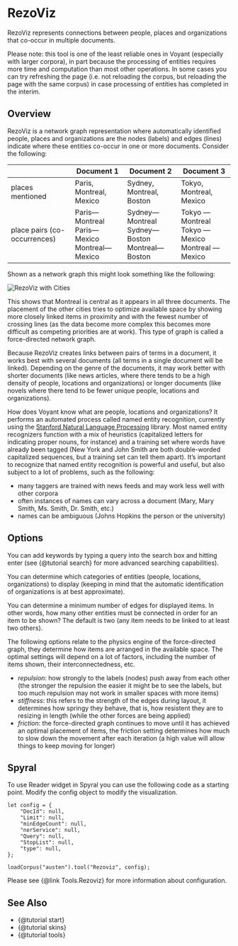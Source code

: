 # RezoViz

RezoViz represents connections between people, places and organizations that co-occur in multiple documents.

Please note: this tool is one of the least reliable ones in Voyant (especially with larger corpora), in part because 
the processing of entities requires more time and computation than most other operations. In some cases you can try 
refreshing the page (i.e. not reloading the corpus, but reloading the page with the same corpus) in case processing of 
entities has completed in the interim.
	
## Overview

RezoViz is a network graph representation where automatically identified people, places and organizations are the nodes 
(labels) and edges (lines) indicate where these entities co-occur in one or more documents. Consider the following:

<table>
	<thead>
		<tr>
			<th></th>
			<th>Document 1</th>
			<th>Document 2</th>
			<th>Document 3</th>
		</tr>
	</thead>
	<tbody>
		<tr>
			<td>places mentioned</td>
			<td>Paris, Montreal, Mexico</td>
			<td>Sydney, Montreal, Boston</td>
			<td>Tokyo, Montreal, Mexico</td>
		</tr>
		<tr>
			<td>place pairs (co-occurrences)</td>
			<td>Paris—Montreal<br />Paris—Mexico<br />Montreal—Mexico</td>
			<td>Sydney—Montreal<br />Sydney—Boston<br />Montreal—Boston</td>
			<td>Tokyo — Montreal<br />Tokyo — Mexico<br />Montreal — Mexico</td>
		</tr>
	</tbody>
</table>

Shown as a network graph this might look something like the following:


![RezoViz with Cities](imgs/tools/rezoviz/rezoviz-cities.png)

This shows that Montreal is central as it appears in all three documents. The placement of the other cities tries to 
optimize available space by showing more closely linked items in proximity and with the fewest number of crossing 
lines (as the data become more complex this becomes more difficult as competing priorities are at work). This type 
of graph is called a force-directed network graph.

Because RezoViz creates links between pairs of terms in a document, it works best with several documents (all terms 
in a single document will be linked). Depending on the genre of the documents, it may work better with shorter 
documents (like news articles, where there tends to be a high density of people, locations and organizations) or 
longer documents (like novels where there tend to be fewer unique people, locations and organizations).

How does Voyant know what are people, locations and organizations? It performs an automated process called named 
entity recognition, currently using the [Stanford Natural Language Processing](http://nlp.stanford.edu/ner/index.shtml) 
library. Most named entity recognizers function with a mix of heuristics (capitalized letters for indicating 
proper nouns, for instance) and a training set where words have already been tagged (New York and John Smith are 
both double-worded capitalized sequences, but a training set can tell them apart). It’s important to recognize that 
named entity recognition is powerful and useful, but also subject to a lot of problems, such as the following:

* many taggers are trained with news feeds and may work less well with other corpora
* often instances of names can vary across a document (Mary, Mary Smith, Ms. Smith, Dr. Smith, etc.)
* names can be ambiguous (Johns Hopkins the person or the university)

## Options

You can add keywords by typing a query into the search box and hitting enter (see {@tutorial search} for more advanced 
searching capabilities).

You can determine which categories of entities (people, locations, organizations) to display (keeping in mind that 
the automatic identification of organizations is at best approximate).

You can determine a minimum number of edges for displayed items. In other words, how many other entities must be 
connected in order for an item to be shown? The default is two (any item needs to be linked to at least two others).

The following options relate to the physics engine of the force-directed graph, they determine how items are 
arranged in the available space. The optimal settings will depend on a lot of factors, including the number of items 
shown, their interconnectedness, etc.

* *repulsion*: how strongly to the labels (nodes) push away from each other (the stronger the repulsion the easier it might be to see the labels, but too much repulsion may not work in smaller spaces with more items)
* *stiffness*: this refers to the strength of the edges during layout, it determines how springy they behave, that is, how resistent they are to resizing in length (while the other forces are being applied)
* *friction*: the force-directed graph continues to move until it has achieved an optimal placement of items, the friction setting determines how much to slow down the movement after each iteration (a high value will allow things to keep moving for longer)

## Spyral

To use Reader widget in Spyral you can use the following code as a starting point. Modify the config object to 
modify the visualization.

```
let config = {
    "DocId": null,
    "Limit": null,
    "minEdgeCount": null,
    "nerService": null,
    "Query": null,
    "StopList": null,
    "type": null,
}; 

loadCorpus("austen").tool("Rezoviz", config);
```

Please see {@link Tools.Rezoviz} for more information about configuration.

## See Also

- {@tutorial start}
- {@tutorial skins}
- {@tutorial tools}
